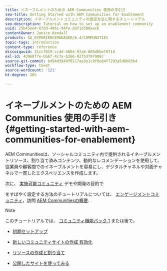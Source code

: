 ```yaml
---
title: イネーブルメントのための AEM Communities 使用の手引き
seo-title: Getting Started with AEM Communities for Enablement
description: イネーブルメントコミュニティの設定方法に関するチュートリアル
seo-description: Tutorial on how to set up an enablement community
uuid: 25b43ee4-6fdd-496c-94fe-daf1d300aecb
contentOwner: Janice Kendall
products: SG_EXPERIENCEMANAGER/6.4/COMMUNITIES
topic-tags: introduction
content-type: reference
discoiquuid: 31cc7819-cc4d-4804-9fab-005d8bef0714
exl-id: 4d968f7e-bb6f-4c7a-b266-02f53797908c
source-git-commit: bd94d3949f0117aa3e1c9f0e84f7293a5d6b03b4
workflow-type: tm+mt
source-wordcount: '121'
ht-degree: 20%

---
```


# イネーブルメントのための AEM Communities 使用の手引き  {#getting-started-with-aem-communities-for-enablement}

AEM Communitiesは、ソーシャルコミュニティ内で提供されるイネーブルメントリソース、割り当て済みコンテンツ、動的なレコメンデーションを使用して、従業員や顧客間でのイネーブルメントを容易にし、デジタルチャネルや対面チャネルで一貫したエクスペリエンスを作成します。

次に、 [実施可能コミュニティ](overview.md#enablement-community) デモや開発の目的で

をすばやく設定する方法のチュートリアルについては、 [エンゲージメントコミュニティ](overview.md#engagement-community)，訪問 [AEM Communitiesの概要](getting-started.md).

>[!NOTE]
>
>このチュートリアルでは、 [コミュニティ機能パック 1](deploy-communities.md#latestfeaturepack) または後で。

* [初期セットアップ](enablement-setup.md)

* [新しいコミュニティサイトの作成 有効化](enablement-create-site.md)

* [リソースの作成と割り当て](resource.md)

* [公開したサイトを使ってみる](enablement-published-site.md)

